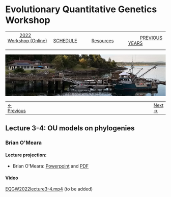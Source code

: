 
# Evolutionary Quantitative Genetics Workshop #

|        |        |        |    |
|--------|---------------------------------------------|--------------------|------------------------------------------|
| &nbsp;&nbsp;&nbsp;&nbsp;&nbsp;&nbsp;&nbsp;&nbsp;&nbsp; [2022 Workshop (Online)](/index.html) &nbsp;&nbsp;&nbsp;&nbsp;&nbsp;&nbsp;&nbsp;&nbsp;&nbsp; | &nbsp;&nbsp;&nbsp;&nbsp;&nbsp;&nbsp;&nbsp;&nbsp;&nbsp;&nbsp;&nbsp;&nbsp; [SCHEDULE](schedule.html) &nbsp;&nbsp;&nbsp;&nbsp;&nbsp;&nbsp;&nbsp;&nbsp;&nbsp; | &nbsp;&nbsp;&nbsp;&nbsp;&nbsp;&nbsp;&nbsp;&nbsp;&nbsp;&nbsp;&nbsp;&nbsp; [Resources](resources.html) &nbsp;&nbsp;&nbsp;&nbsp;&nbsp;&nbsp;&nbsp;&nbsp;&nbsp; | &nbsp;&nbsp;&nbsp;&nbsp;&nbsp;&nbsp;&nbsp;&nbsp;&nbsp; [PREVIOUS YEARS](previous.html) &nbsp;&nbsp;&nbsp;&nbsp;&nbsp;&nbsp; |


<div align="left">
<img src="/media/FHLimage2018b.jpg" alt="FHL waterfront in 2018">
</div>

<table><tr><td><a href="lecture3-2.html">&larr; Previous</a></td><td width="775">&nbsp;</td><td> <a href="exercise4-1.html">Next &rarr;</a></td></tr></table>

## Lecture 3-4: OU models on phylogenies ##

### Brian O'Meara ###
  
#### Lecture projection: ####

* Brian O'Meara: [Powerpoint](https://drive.google.com/file/d/1c9h6XQ8-xIhKFKB_hhLp6qkIfGbTp8gu/view?usp=sharing) and [PDF](https://drive.google.com/file/d/1OurRKzePbqBJCYm27-tuq1GJdYODGJhl/view?usp=sharing)

#### Video ####

[EQGW2022lecture3-4.mp4]() (to be added)


